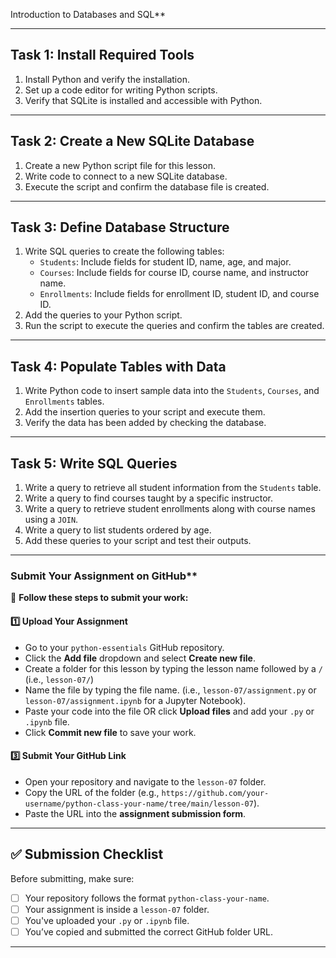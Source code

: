 Introduction to Databases and SQL**

---

## **Task 1: Install Required Tools**
1. Install Python and verify the installation.
2. Set up a code editor for writing Python scripts.
3. Verify that SQLite is installed and accessible with Python.

---

## **Task 2: Create a New SQLite Database**
1. Create a new Python script file for this lesson.
2. Write code to connect to a new SQLite database.
3. Execute the script and confirm the database file is created.

---

## **Task 3: Define Database Structure**
1. Write SQL queries to create the following tables:
   - `Students`: Include fields for student ID, name, age, and major.
   - `Courses`: Include fields for course ID, course name, and instructor name.
   - `Enrollments`: Include fields for enrollment ID, student ID, and course ID.
2. Add the queries to your Python script.
3. Run the script to execute the queries and confirm the tables are created.

---

## **Task 4: Populate Tables with Data**
1. Write Python code to insert sample data into the `Students`, `Courses`, and `Enrollments` tables.
2. Add the insertion queries to your script and execute them.
3. Verify the data has been added by checking the database.

---

## **Task 5: Write SQL Queries**
1. Write a query to retrieve all student information from the `Students` table.
2. Write a query to find courses taught by a specific instructor.
3. Write a query to retrieve student enrollments along with course names using a `JOIN`.
4. Write a query to list students ordered by age.
5. Add these queries to your script and test their outputs.

---

### Submit Your Assignment on GitHub**  

📌 **Follow these steps to submit your work:**  

#### **1️⃣ Upload Your Assignment**  
- Go to your `python-essentials` GitHub repository.
- Click the **Add file** dropdown and select **Create new file**.
- Create a folder for this lesson by typing the lesson name followed by a `/` (i.e., `lesson-07/`)
- Name the file by typing the file name. (i.e., `lesson-07/assignment.py` or `lesson-07/assignment.ipynb` for a Jupyter Notebook).  
- Paste your code into the file OR click **Upload files** and add your `.py` or `.ipynb` file.  
- Click **Commit new file** to save your work.  

#### **3️⃣ Submit Your GitHub Link**  
- Open your repository and navigate to the `lesson-07` folder.  
- Copy the URL of the folder (e.g., `https://github.com/your-username/python-class-your-name/tree/main/lesson-07`).  
- Paste the URL into the **assignment submission form**.  

---

## **✅ Submission Checklist**  
Before submitting, make sure:  
- [ ] Your repository follows the format `python-class-your-name`.  
- [ ] Your assignment is inside a `lesson-07` folder.  
- [ ] You've uploaded your `.py` or `.ipynb` file.  
- [ ] You’ve copied and submitted the correct GitHub folder URL.  

---


